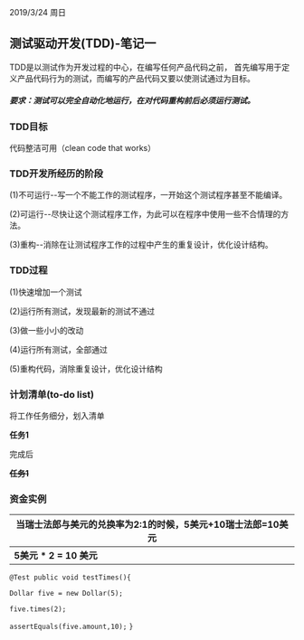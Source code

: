 2019/3/24 周日

## 测试驱动开发(TDD)-笔记一

TDD是以测试作为开发过程的中心，在编写任何产品代码之前，
首先编写用于定义产品代码行为的测试，而编写的产品代码又要以使测试通过为目标。

##### 要求：测试可以完全自动化地运行，在对代码重构前后必须运行测试。

### TDD目标

代码整洁可用（clean code that works）

### TDD开发所经历的阶段

(1)不可运行--写一个不能工作的测试程序，一开始这个测试程序甚至不能编译。

(2)可运行--尽快让这个测试程序工作，为此可以在程序中使用一些不合情理的方法。

(3)重构--消除在让测试程序工作的过程中产生的重复设计，优化设计结构。

### TDD过程

(1)快速增加一个测试

(2)运行所有测试，发现最新的测试不通过

(3)做一些小小的改动

(4)运行所有测试，全部通过

(5)重构代码，消除重复设计，优化设计结构



### 计划清单(to-do list)

将工作任务细分，划入清单

**任务1**

完成后

~~**任务1**~~



### 资金实例

| 当瑞士法郎与美元的兑换率为2:1的时候，5美元+10瑞士法郎=10美元 |
| ------------------------------------------------------------ |
| **5美元 * 2 = 10 美元**                                      |

`@Test public void testTimes(){`

`Dollar five = new Dollar(5);`

 `five.times(2);`

 `assertEquals(five.amount,10);`
`}`


